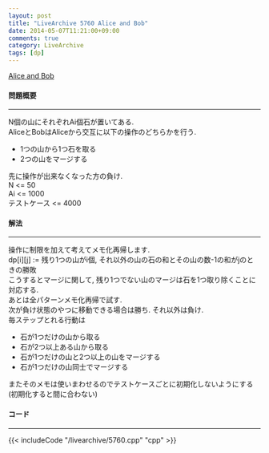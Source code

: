 ```yaml
---
layout: post
title: "LiveArchive 5760 Alice and Bob"
date: 2014-05-07T11:21:00+09:00
comments: true
category: LiveArchive
tags: [dp]
---
```


[Alice and Bob](https://icpcarchive.ecs.baylor.edu/index.php?option=com_onlinejudge&Itemid=8&category=307&page=show_problem&problem=3771)

#### 問題概要

****

N個の山にそれぞれAi個石が置いてある.  
AliceとBobはAliceから交互に以下の操作のどちらかを行う.  

* 1つの山から1つ石を取る
* 2つの山をマージする

先に操作が出来なくなった方の負け.  
N <= 50  
Ai <= 1000  
テストケース <= 4000  


#### 解法

****

操作に制限を加えて考えてメモ化再帰します.  
dp[i][j] := 残り1つの山がi個, それ以外の山の石の和とその山の数-1の和がjのときの勝敗  
こうするとマージに関して, 残り1つでない山のマージは石を1つ取り除くことに対応する.  
あとは全パターンメモ化再帰で試す.  
次が負け状態のやつに移動できる場合は勝ち. それ以外は負け.  
毎ステップとれる行動は  

* 石が1つだけの山から取る
* 石が2つ以上ある山から取る
* 石が1つだけの山と2つ以上の山をマージする
* 石が1つだけの山同士でマージする

またそのメモは使いまわせるのでテストケースごとに初期化しないようにする(初期化すると間に合わない)

#### コード

****

{{< includeCode "/livearchive/5760.cpp" "cpp" >}}


